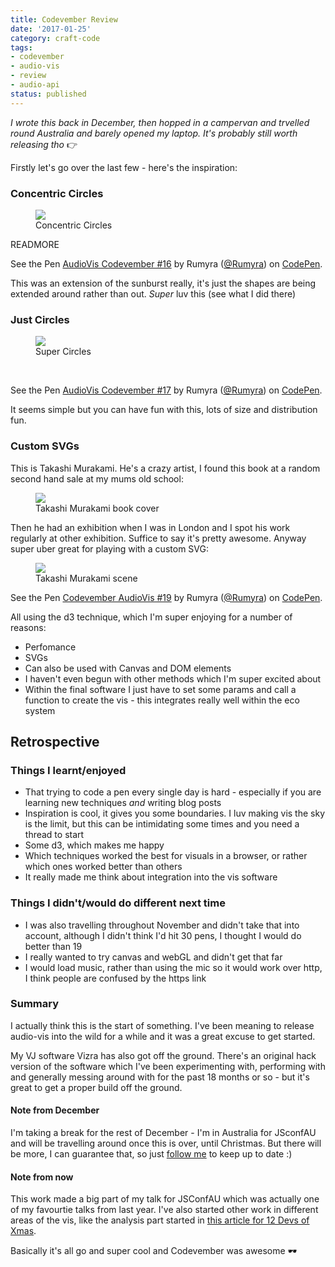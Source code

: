 ```yaml
---
title: Codevember Review
date: '2017-01-25'
category: craft-code
tags:
- codevember
- audio-vis
- review
- audio-api
status: published
---
```


_I wrote this back in December, then hopped in a campervan and trvelled round Australia and barely opened my laptop. It's probably still worth releasing tho_ 👉

Firstly let's go over the last few - here's the inspiration:

### Concentric Circles

<figure>
  <img src="media/superConcen.jpg" />
  <figcaption>Concentric Circles</figcaption>
</figure>

READMORE

<p data-height="300" data-theme-id="1345" data-slug-hash="QGMyXm" data-default-tab="js,result" data-user="Rumyra" data-embed-version="2" data-pen-title="AudioVis Codevember #16" class="codepen">See the Pen <a href="https://codepen.io/Rumyra/pen/QGMyXm/">AudioVis Codevember #16</a> by Rumyra (<a href="http://codepen.io/Rumyra">@Rumyra</a>) on <a href="http://codepen.io">CodePen</a>.</p>
<script async src="https://production-assets.codepen.io/assets/embed/ei.js"></script>

This was an extension of the sunburst really, it's just the shapes are being extended around rather than out. _Super_ luv this (see what I did there)

### Just Circles

<figure>
  <img src="media/superCircles.jpg" />
  <figcaption>Super Circles</figcaption>
</figure>

<br />

<p data-height="300" data-theme-id="1345" data-slug-hash="ENvwMK" data-default-tab="js,result" data-user="Rumyra" data-embed-version="2" data-pen-title="AudioVis Codevember #17" class="codepen">See the Pen <a href="https://codepen.io/Rumyra/pen/ENvwMK/">AudioVis Codevember #17</a> by Rumyra (<a href="http://codepen.io/Rumyra">@Rumyra</a>) on <a href="http://codepen.io">CodePen</a>.</p>
<script async src="https://production-assets.codepen.io/assets/embed/ei.js"></script>

It seems simple but you can have fun with this, lots of size and distribution fun.

### Custom SVGs

This is Takashi Murakami. He's a crazy artist, I found this book at a random second hand sale at my mums old school:

<figure>
  <img src="media/takashiCover.jpg" />
  <figcaption>Takashi Murakami book cover</figcaption>
</figure>

Then he had an exhibition when I was in London and I spot his work regularly at other exhibition. Suffice to say it's pretty awesome. Anyway super uber great for playing with a custom SVG:

<figure>
  <img src="media/takashiScene.jpg" />
  <figcaption>Takashi Murakami scene</figcaption>
</figure>

<p data-height="300" data-theme-id="1345" data-slug-hash="pNdmBO" data-default-tab="html,result" data-user="Rumyra" data-embed-version="2" data-pen-title="Codevember AudioVis #19" class="codepen">See the Pen <a href="https://codepen.io/Rumyra/pen/pNdmBO/">Codevember AudioVis #19</a> by Rumyra (<a href="http://codepen.io/Rumyra">@Rumyra</a>) on <a href="http://codepen.io">CodePen</a>.</p>
<script async src="https://production-assets.codepen.io/assets/embed/ei.js"></script>

All using the d3 technique, which I'm super enjoying for a number of reasons:

- Perfomance
- SVGs
- Can also be used with Canvas and DOM elements
- I haven't even begun with other methods which I'm super excited about
- Within the final software I just have to set some params and call a function to create the vis - this integrates really well within the eco system

## Retrospective

### Things I learnt/enjoyed

- That trying to code a pen every single day is hard - especially if you are learning new techniques _and_ writing blog posts
- Inspiration is cool, it gives you some boundaries. I luv making vis the sky is the limit, but this can be intimidating some times and you need a thread to start
- Some d3, which makes me happy
- Which techniques worked the best for visuals in a browser, or rather which ones worked better than others
- It really made me think about integration into the vis software


### Things I didn't/would do different next time

- I was also travelling throughout November and didn't take that into account, although I didn't think I'd hit 30 pens, I thought I would do better than 19
- I really wanted to try canvas and webGL and didn't get that far
- I would load music, rather than using the mic so it would work over http, I think people are confused by the https link

### Summary

I actually think this is the start of something. I've been meaning to release audio-vis into the wild for a while and it was a great excuse to get started.
 
 My VJ software Vizra has also got off the ground. There's an original hack version of the software which I've been experimenting with, performing with and generally messing around with for the past 18 months or so - but it's great to get a proper build off the ground.
 
#### Note from December
I'm taking a break for the rest of December - I'm in Australia for JSconfAU and will be travelling around once this is over, until Christmas. But there will be more, I can guarantee that, so just [follow me](https://twitter.com/Rumyra) to keep up to date :)

#### Note from now
This work made a big part of my talk for JSConfAU which was actually one of my favourtie talks from last year. I've also started other work in different areas of the vis, like the analysis part started in [this article for 12 Devs of Xmas](http://12devsofxmas.co.uk/2017/01/day-12-beat-dis-re-addressing-audio-analysis/).

Basically it's all go and super cool and Codevember was awesome 🕶



